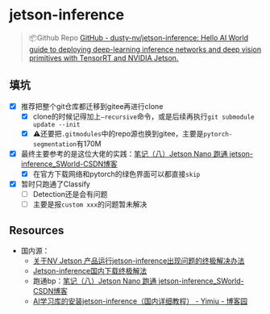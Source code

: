 # jetson-inference

> 📦Github Repo
>  [GitHub - dusty-nv/jetson-inference: Hello AI World guide to deploying deep-learning inference networks and deep vision primitives with TensorRT and NVIDIA Jetson.](https://github.com/dusty-nv/jetson-inference)

## 填坑
- [x] 推荐把整个git仓库都迁移到gitee再进行clone
	- [x] clone的时候记得加上`—recursive`命令，或是后续再执行`git submodule update --init`
	- [x] ⚠️还要把`.gitmodules`中的repo源也换到gitee，主要是`pytorch-segmentation`有170M
- [x] 最终主要参考的是这位大佬的实践：[笔记（八）Jetson Nano 跑通 jetson-inference_SWorld-CSDN博客](https://blog.csdn.net/baidu_26678247/article/details/109025873)
	- [x] 在官方下载网络和pytorch的绿色界面可以都直接`skip`
- [x] 暂时只跑通了Classify
	- [ ] Detection还是会有问题
	- [ ] 主要是报`custom xxx`的问题暂未解决

## Resources
- 国内源：
	- [关于NV Jetson 产品运行jetson-inference出现问题的终极解决办法](https://mp.weixin.qq.com/s?__biz=MjM5NTE3Nzk4MQ==&mid=2651234503&idx=1&sn=1e513c3af55382b640dbf3d582af4608&chksm=bd0e74558a79fd43dd2a6f7b1034ebd9b47b7ac191e2d87a93b0e92558fd356b6ce4c1cb7065&scene=21#wechat_redirect)    
	- [Jetson-inference国内下载终极解法](https://blog.csdn.net/qq_34045801/article/details/106697986)
	- 跑通bp：[笔记（八）Jetson Nano 跑通 jetson-inference_SWorld-CSDN博客](https://blog.csdn.net/baidu_26678247/article/details/109025873)
	- [AI学习库的安装jetson-inference（国内详细教程） - Yimiu - 博客园](https://www.cnblogs.com/vcan123/p/13269218.html)